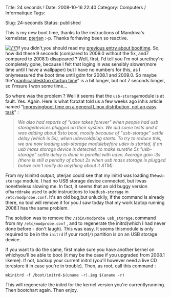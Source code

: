 Title: 24 seconds !
Date: 2008-10-16 22:40
Category: Computers / Informatique
Tags:

Slug: 24-seconds
Status: published

This is my new boot time, thanks to the instructions of Mandriva's kernelstar, [pterjan](\%22http://fasmz.org/%7Epterjan/blog/\%22) :-p. Thanks forhaving been so reactive.

[![\\"\\"](\%22/public/mandriva/.bootchart-2009.0-no-usb-storage_m.jpg\%22 "\"Bootchart")](\%22/public/mandriva/bootchart-2009.0-no-usb-storage.png\%22)If you didn't,you should read my [previous entry about boottime](\%22/post/2008/10/14/What-happened-to-my-boot-time-dude\%22). So, how did these 9 seconds (compared to 2009.0 without the fix, and7 compared to 2008.1) disapeared ? Well, first, I'd tell you I'm not surethey're completely gone, because I felt that loging in was sensibly slower(more time until I have a wallpaper) but I have no numbers for this, as I onlymeasured the boot time until gdm for 2008.1 and 2009.0. So maybe the"[graphicaldesktop startup time](\%22http://blog.crozat.net/2008/09/improving-boot-time-on-general-linux.html\%22)" is a bit longer, but not 7 seconds longer, so I'msure I won some time...

So where was the problem ? Well it seems that the `usb-storage`module is at fault. Yes. Again. Here is what fcrozat told us a few weeks ago inhis article named "[Improvingboot time on a general Linux distribution, not an easy task](\%22Improving%20boot%20time%20on%20a%20general%20Linux%20distribution,%20not%20an%20easy%20task\%22)" :

> *We also had reports of "udev takes forever" when people had usb storagedevices plugged on their system. We did some tests and it was adding about 5sto boot, mostly because of "usb-storage" settle delay (which is 5s), when udevcoldplug starts. To try to reduce this, we are now loading usb-storage modulebefore udev is started, if an usb mass storage device is detected, to make surethe 5s "usb-storage" settle delay is done in parallel with udev. Average gain :3s (there is still a penalty of about 2s when usb mass storage is plugged butwe can't really do anything about it ATM).*

From my lsinitrd output, pterjan could see that my initrd was loading the`usb-storage` module. I had no USB storage device connected, but itwas nonetheless slowing me. In fact, it seems that an old buggy version of`harddrake` used to add instructions to load`usb-storage` in `/etc/modprobe.conf`. It's an old bug,but unluckily, if the command is already there, no tool will remove it for you.I saw today that my work laptop running 2008.1 has the same problem.

The solution was to remove the `/sbin/modprobe usb_storage;`command from my `/etc/modprobe.conf` , and to regenerate the initrd(which I had never done before - don't laugh). This was easy. It seems thismodule is only required to be in the `initrd` if your root(`/`) partition is on an USB storage device.

If you want to do the same, first make sure you have another kernel on whichyou'll be able to boot (it may be the case if you upgraded from 2008.1 likeme). If not, backup your current initrd (you'll however need a live CD torestore it in case you're in trouble). Then, as root, call this command :

`mkinitrd -f /boot/initrd-$(uname -r).img $(uname -r)`

This will regenerate the initrd for the kernel version you're currentlyrunning. Then bootchart again. Then enjoy.
